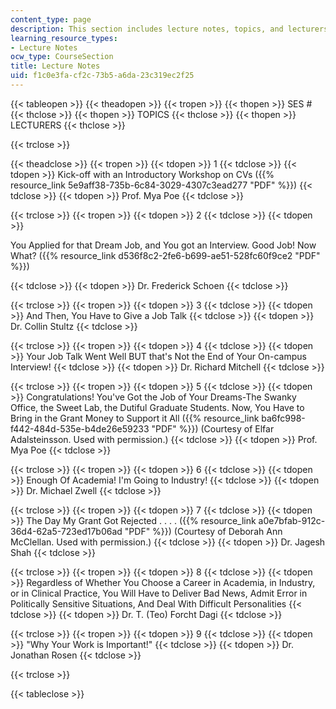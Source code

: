 ```yaml
---
content_type: page
description: This section includes lecture notes, topics, and lecturers.
learning_resource_types:
- Lecture Notes
ocw_type: CourseSection
title: Lecture Notes
uid: f1c0e3fa-cf2c-73b5-a6da-23c319ec2f25
---
```


{{< tableopen >}}
{{< theadopen >}}
{{< tropen >}}
{{< thopen >}}
SES #
{{< thclose >}}
{{< thopen >}}
TOPICS
{{< thclose >}}
{{< thopen >}}
LECTURERS
{{< thclose >}}

{{< trclose >}}

{{< theadclose >}}
{{< tropen >}}
{{< tdopen >}}
1
{{< tdclose >}}
{{< tdopen >}}
Kick-off with an Introductory Workshop on CVs ({{% resource_link 5e9aff38-735b-6c84-3029-4307c3ead277 "PDF" %}})
{{< tdclose >}}
{{< tdopen >}}
Prof. Mya Poe
{{< tdclose >}}

{{< trclose >}}
{{< tropen >}}
{{< tdopen >}}
2
{{< tdclose >}}
{{< tdopen >}}


You Applied for that Dream Job, and You got an Interview. Good Job! Now What? ({{% resource_link d536f8c2-2fe6-b699-ae51-528fc60f9ce2 "PDF" %}})


{{< tdclose >}}
{{< tdopen >}}
Dr. Frederick Schoen
{{< tdclose >}}

{{< trclose >}}
{{< tropen >}}
{{< tdopen >}}
3
{{< tdclose >}}
{{< tdopen >}}
And Then, You Have to Give a Job Talk
{{< tdclose >}}
{{< tdopen >}}
Dr. Collin Stultz
{{< tdclose >}}

{{< trclose >}}
{{< tropen >}}
{{< tdopen >}}
4
{{< tdclose >}}
{{< tdopen >}}
Your Job Talk Went Well BUT that's Not the End of Your On-campus Interview!
{{< tdclose >}}
{{< tdopen >}}
Dr. Richard Mitchell
{{< tdclose >}}

{{< trclose >}}
{{< tropen >}}
{{< tdopen >}}
5
{{< tdclose >}}
{{< tdopen >}}
Congratulations! You've Got the Job of Your Dreams-The Swanky Office, the Sweet Lab, the Dutiful Graduate Students. Now, You Have to Bring in the Grant Money to Support it All ({{% resource_link ba6fc998-f442-484d-535e-b4de26e59233 "PDF" %}}) (Courtesy of Elfar Adalsteinsson. Used with permission.)
{{< tdclose >}}
{{< tdopen >}}
Prof. Mya Poe
{{< tdclose >}}

{{< trclose >}}
{{< tropen >}}
{{< tdopen >}}
6
{{< tdclose >}}
{{< tdopen >}}
Enough Of Academia! I'm Going to Industry!
{{< tdclose >}}
{{< tdopen >}}
Dr. Michael Zwell
{{< tdclose >}}

{{< trclose >}}
{{< tropen >}}
{{< tdopen >}}
7
{{< tdclose >}}
{{< tdopen >}}
The Day My Grant Got Rejected . . . . ({{% resource_link a0e7bfab-912c-36d4-62a5-723ed17b06ad "PDF" %}}) (Courtesy of Deborah Ann McClellan. Used with permission.)
{{< tdclose >}}
{{< tdopen >}}
Dr. Jagesh Shah
{{< tdclose >}}

{{< trclose >}}
{{< tropen >}}
{{< tdopen >}}
8
{{< tdclose >}}
{{< tdopen >}}
Regardless of Whether You Choose a Career in Academia, in Industry, or in Clinical Practice, You Will Have to Deliver Bad News, Admit Error in Politically Sensitive Situations, And Deal With Difficult Personalities
{{< tdclose >}}
{{< tdopen >}}
Dr. T. (Teo) Forcht Dagi
{{< tdclose >}}

{{< trclose >}}
{{< tropen >}}
{{< tdopen >}}
9
{{< tdclose >}}
{{< tdopen >}}
"Why Your Work is Important!"
{{< tdclose >}}
{{< tdopen >}}
Dr. Jonathan Rosen
{{< tdclose >}}

{{< trclose >}}

{{< tableclose >}}